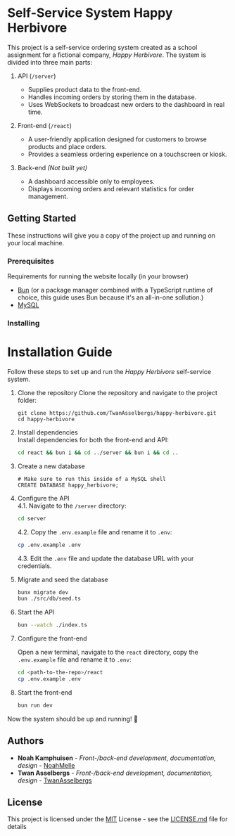 # Self-Service System Happy Herbivore

This project is a self-service ordering system created as a school assignment for a fictional company, _Happy Herbivore_. The system is divided into three main parts:

1. API (`/server`)

   - Supplies product data to the front-end.
   - Handles incoming orders by storing them in the database.
   - Uses WebSockets to broadcast new orders to the dashboard in real time.

2. Front-end (`/react`)

   - A user-friendly application designed for customers to browse products and place orders.
   - Provides a seamless ordering experience on a touchscreen or kiosk.

3. Back-end _(Not built yet)_
   - A dashboard accessible only to employees.
   - Displays incoming orders and relevant statistics for order management.

## Getting Started

These instructions will give you a copy of the project up and running on
your local machine.

### Prerequisites

Requirements for running the website locally (in your browser)

- [Bun](https://bun.sh/) (or a package manager combined with a TypeScript runtime of choice, this guide uses Bun because it's an all-in-one sollution.)
- [MySQL](https://www.mysql.com/)

### Installing

# Installation Guide

Follow these steps to set up and run the _Happy Herbivore_ self-service system.

1. Clone the repository
   Clone the repository and navigate to the project folder:

   ```
   git clone https://github.com/TwanAsselbergs/happy-herbivore.git
   cd happy-herbivore
   ```

2. Install dependencies  
   Install dependencies for both the front-end and API:

   ```bash
   cd react && bun i && cd ../server && bun i && cd ..
   ```

3. Create a new database

   ```mysql
   # Make sure to run this inside of a MySQL shell
   CREATE DATABASE happy_herbivore;
   ```

4. Configure the API  
   4.1. Navigate to the `/server` directory:

   ```bash
   cd server
   ```

   4.2. Copy the `.env.example` file and rename it to `.env`:

   ```bash
   cp .env.example .env
   ```

   4.3. Edit the `.env` file and update the database URL with your credentials.

5. Migrate and seed the database

   ```bash
   bunx migrate dev
   bun ./src/db/seed.ts
   ```

6. Start the API

   ```bash
   bun --watch ./index.ts
   ```

7. Configure the front-end

   Open a new terminal, navigate to the `react` directory, copy the `.env.example` file and rename it to `.env`:

   ```bash
   cd <path-to-the-repo>/react
   cp .env.example .env
   ```

8. Start the front-end

   ```bash
   bun run dev
   ```

Now the system should be up and running! 🚀

## Authors

- **Noah Kamphuisen** - _Front-/back-end development, documentation, design_ - [NoahMelle](https://github.com/NoahMelle)
- **Twan Asselbergs** - _Front-/back-end development, documentation, design_ - [TwanAsselbergs](https://github.com/TwanAsselbergs)

## License

This project is licensed under the [MIT](LICENSE.md)
License - see the [LICENSE.md](LICENSE.md) file for
details
